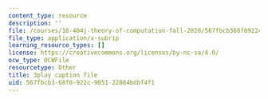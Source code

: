 ```yaml
---
content_type: resource
description: ''
file: /courses/18-404j-theory-of-computation-fall-2020/567fbcb368f0922c905122084bdbf4f1_vqFRAWeEcUs.srt
file_type: application/x-subrip
learning_resource_types: []
license: https://creativecommons.org/licenses/by-nc-sa/4.0/
ocw_type: OCWFile
resourcetype: Other
title: 3play caption file
uid: 567fbcb3-68f0-922c-9051-22084bdbf4f1
---
```

